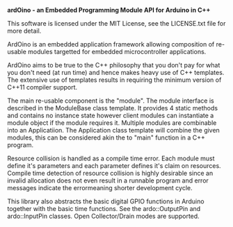 **ardOino - an Embedded Programming Module API for Arduino in C++**

This software is licensed under the MIT License, see the LICENSE.txt file
for more detail.

ArdOino is an embedded application framework allowing composition
of re-usable modules targetted for embedded microcontroller applications.

ArdOino aims to be true to the C++ philosophy that you don't pay for what
you don't need (at run time) and hence makes heavy use of C++ templates.
The extensive use of templates results in requiring the minimum version 
of C++11 compiler support.

The main re-usable component is the "module". The module interface is 
described in the ModuleBase class template. It provides 4 static methods and
contains no instance state however client modules can instantiate a module
object if the module requires it. Multiple modules are combinable into an
Applicatiion. The Application class template will combine the given modules, 
this can be considered akin the to "main" function in a C++ program.

Resource collision is handled as a compile time error. Each module must 
define it's parameters and each parameter defines it's claim on resources.
Compile time detection of resource collision is highly desirable since an
invalid allocation does not even result in a runnable program and error 
messages indicate the errormeaning shorter development cycle.
 
This library also abstracts the basic digital GPIO functions in Arduino 
together with the basic time functions. See the ardo::OutputPin and 
ardo::InputPin classes. Open Collector/Drain modes are supported.
